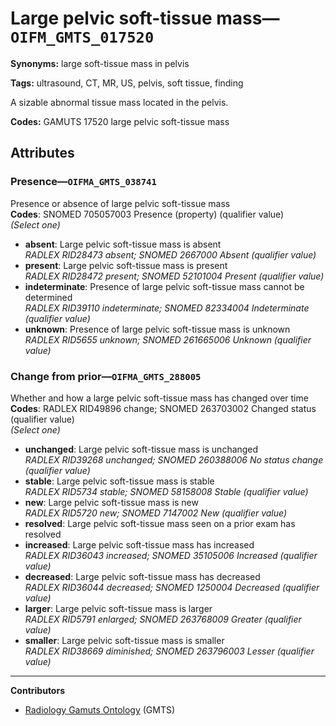 # Large pelvic soft-tissue mass—`OIFM_GMTS_017520`

**Synonyms:** large soft-tissue mass in pelvis

**Tags:** ultrasound, CT, MR, US, pelvis, soft tissue, finding

A sizable abnormal tissue mass located in the pelvis.

**Codes:** GAMUTS 17520 large pelvic soft-tissue mass

## Attributes

### Presence—`OIFMA_GMTS_038741`

Presence or absence of large pelvic soft-tissue mass  
**Codes**: SNOMED 705057003 Presence (property) (qualifier value)  
*(Select one)*

- **absent**: Large pelvic soft-tissue mass is absent  
_RADLEX RID28473 absent; SNOMED 2667000 Absent (qualifier value)_
- **present**: Large pelvic soft-tissue mass is present  
_RADLEX RID28472 present; SNOMED 52101004 Present (qualifier value)_
- **indeterminate**: Presence of large pelvic soft-tissue mass cannot be determined  
_RADLEX RID39110 indeterminate; SNOMED 82334004 Indeterminate (qualifier value)_
- **unknown**: Presence of large pelvic soft-tissue mass is unknown  
_RADLEX RID5655 unknown; SNOMED 261665006 Unknown (qualifier value)_

### Change from prior—`OIFMA_GMTS_288005`

Whether and how a large pelvic soft-tissue mass has changed over time  
**Codes**: RADLEX RID49896 change; SNOMED 263703002 Changed status (qualifier value)  
*(Select one)*

- **unchanged**: Large pelvic soft-tissue mass is unchanged  
_RADLEX RID39268 unchanged; SNOMED 260388006 No status change (qualifier value)_
- **stable**: Large pelvic soft-tissue mass is stable  
_RADLEX RID5734 stable; SNOMED 58158008 Stable (qualifier value)_
- **new**: Large pelvic soft-tissue mass is new  
_RADLEX RID5720 new; SNOMED 7147002 New (qualifier value)_
- **resolved**: Large pelvic soft-tissue mass seen on a prior exam has resolved  
- **increased**: Large pelvic soft-tissue mass has increased  
_RADLEX RID36043 increased; SNOMED 35105006 Increased (qualifier value)_
- **decreased**: Large pelvic soft-tissue mass has decreased  
_RADLEX RID36044 decreased; SNOMED 1250004 Decreased (qualifier value)_
- **larger**: Large pelvic soft-tissue mass is larger  
_RADLEX RID5791 enlarged; SNOMED 263768009 Greater (qualifier value)_
- **smaller**: Large pelvic soft-tissue mass is smaller  
_RADLEX RID38669 diminished; SNOMED 263796003 Lesser (qualifier value)_

---

**Contributors**

- [Radiology Gamuts Ontology](https://gamuts.net/) (GMTS)